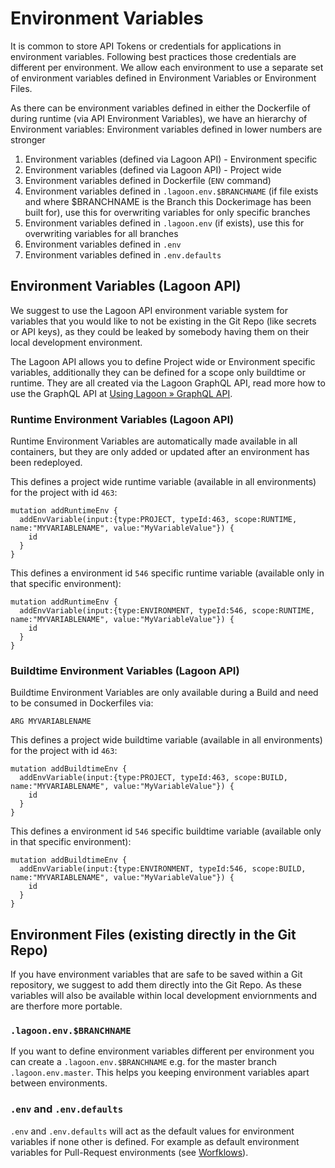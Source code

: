 # Environment Variables

It is common to store API Tokens or credentials for applications in environment variables. Following best practices those credentials are different per environment. We allow each environment to use a separate set of environment variables defined in Environment Variables or Environment Files.

As there can be environment variables defined in either the Dockerfile of during runtime \(via API Environment Variables\), we have an hierarchy of Environment variables: Environment variables defined in lower numbers are stronger

1. Environment variables \(defined via Lagoon API\) - Environment specific
2. Environment variables \(defined via Lagoon API\) - Project wide
3. Environment variables defined in Dockerfile \(`ENV` command\)
4. Environment variables defined in `.lagoon.env.$BRANCHNAME` \(if file exists and where $BRANCHNAME is the Branch this Dockerimage has been built for\), use this for overwriting variables for only specific branches
5. Environment variables defined in `.lagoon.env` \(if exists\), use this for overwriting variables for all branches
6. Environment variables defined in `.env`
7. Environment variables defined in `.env.defaults`

## Environment Variables \(Lagoon API\)

We suggest to use the Lagoon API environment variable system for variables that you would like to not be existing in the Git Repo \(like secrets or API keys\), as they could be leaked by somebody having them on their local development environment.

The Lagoon API allows you to define Project wide or Environment specific variables, additionally they can be defined for a scope only buildtime or runtime. They are all created via the Lagoon GraphQL API, read more how to use the GraphQL API at [Using Lagoon » GraphQL API](graphql_api.md).

### Runtime Environment Variables \(Lagoon API\)

Runtime Environment Variables are automatically made available in all containers, but they are only added or updated after an environment has been redeployed.

This defines a project wide runtime variable \(available in all environments\) for the project with id `463`:

```text
mutation addRuntimeEnv {
  addEnvVariable(input:{type:PROJECT, typeId:463, scope:RUNTIME, name:"MYVARIABLENAME", value:"MyVariableValue"}) {
    id
  }
}
```

This defines a environment id `546` specific runtime variable \(available only in that specific environment\):

```text
mutation addRuntimeEnv {
  addEnvVariable(input:{type:ENVIRONMENT, typeId:546, scope:RUNTIME, name:"MYVARIABLENAME", value:"MyVariableValue"}) {
    id
  }
}
```

### Buildtime Environment Variables \(Lagoon API\)

Buildtime Environment Variables are only available during a Build and need to be consumed in Dockerfiles via:

```text
ARG MYVARIABLENAME
```

This defines a project wide buildtime variable \(available in all environments\) for the project with id `463`:

```text
mutation addBuildtimeEnv {
  addEnvVariable(input:{type:PROJECT, typeId:463, scope:BUILD, name:"MYVARIABLENAME", value:"MyVariableValue"}) {
    id
  }
}
```

This defines a environment id `546` specific buildtime variable \(available only in that specific environment\):

```text
mutation addBuildtimeEnv {
  addEnvVariable(input:{type:ENVIRONMENT, typeId:546, scope:BUILD, name:"MYVARIABLENAME", value:"MyVariableValue"}) {
    id
  }
}
```

## Environment Files \(existing directly in the Git Repo\)

If you have environment variables that are safe to be saved within a Git repository, we suggest to add them directly into the Git Repo. As these variables will also be available within local development enviornments and are therfore more portable.

### `.lagoon.env.$BRANCHNAME`

If you want to define environment variables different per environment you can create a `.lagoon.env.$BRANCHNAME` e.g. for the master branch `.lagoon.env.master`. This helps you keeping environment variables apart between environments.

### `.env` and `.env.defaults`

`.env` and `.env.defaults` will act as the default values for environment variables if none other is defined. For example as default environment variables for Pull-Request environments \(see [Worfklows](workflows.md#pull-requests)\).

